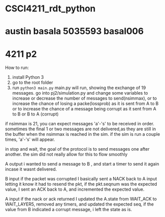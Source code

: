 # CSCI4211_rdt_python
# austin basala 5035593 basal006
# 4211 p2

How to run:
1. install Python 3
2. go to the root folder
3. run `python3 main.py`
main.py will run, showing the exchange of 19 messages. go into pj2/simulation.py and change some variables to increase or decrease the number of messages to send(nsimmax), or to increase the chance of losing a packe(lossprob) as it is sent from A to B or to increase the chance of a message being corrupt as it sent from A to B or B to A (corrupt)

if nsimmax is 21, you can expect messages 'a'-'s' to be received in order. sometimes the final 1 or two messages are not delivered,as they are still in the buffer when the nsimmax is reached in the sim. if the sim is run a couple times,  'a'-'s' will appear.

in stop and wait, the goal of the protocol is to send messages one after another. the sim did not really allow for this to flow smoothly

A output
 i wanted to send a  message to B , and start a timer to send it again incase it wasnt delivered.

B input
 if the packet was corrupted I basically sent a NACK back to A input letting it know it had to resend the pkt, if the pkt.seqnum was the expected value, I sent an ACK back to A, and incremented the expected value.

A input
 if the nack or ack returned I updated the A.state from WAIT_ACK to WAIT_LAYER5, removed any timers, and updated the expected seq, if the value from B indicated a corrupt message, i left the state as is. 


